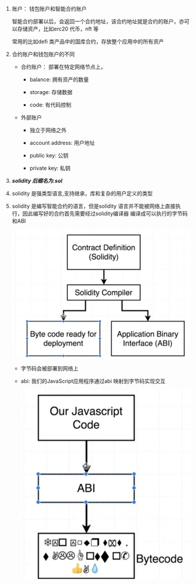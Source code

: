 1. 账户： 钱包账户和智能合约账户

    智能合约部署以后，会返回一个合约地址，该合约地址就是合约的账户，亦可以存储资产，比如erc20 代币，nft 等

    常用的比如defi 类产品中的国库合约，存放整个应用中的所有资产

2. 合约账户和钱包账户的不同

    + 合约账户： 部署在特定网络节点上，

        + balance: 拥有资产的数量

        + storage: 存储数据

        + code: 有代码控制
    
    + 外部账户

       + 独立于网络之外

       + account address: 用户地址

       + public key: 公钥

       + private key: 私钥

3. ***solidity 后缀名为.sol***

4. solidity 是强类型语言,支持继承，库和复杂的用户定义的类型

5. solidity 是编写智能合约的语言，但是solidity 语言并不能被网络上直接执行，因此编写好的合约首先需要经过solidity编译器 编译成可以执行的字节码和ABI

    ![image](../assets/0.jpg)

    + 字节码会被部署到网络上

    + abi: 我们的JavaScript应用程序通过abi 映射到字节码实现交互

       ![image](../assets/1.jpg)